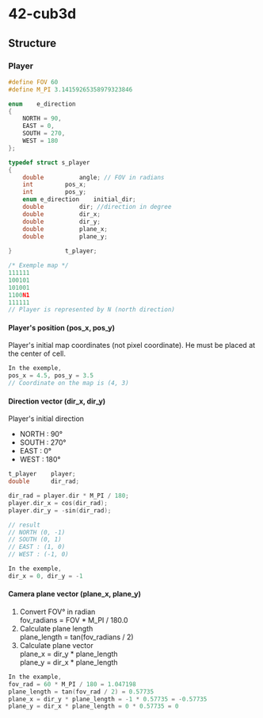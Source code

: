 # 42-cub3d

## Structure

### Player
```c
#define FOV 60
#define M_PI 3.14159265358979323846

enum	e_direction
{
	NORTH = 90,
	EAST = 0,
	SOUTH = 270,
	WEST = 180
};

typedef struct s_player
{
	double			angle; // FOV in radians
	int			pos_x;
	int			pos_y;
	enum e_direction	initial_dir;
	double			dir; //direction in degree
	double			dir_x; 
	double			dir_y;
	double			plane_x;
	double			plane_y;
	
}				t_player;
```
```c
/* Exemple map */
111111
100101
101001
1100N1
111111
// Player is represented by N (north direction)
```

#### Player's position (pos_x, pos_y)
Player's initial map coordinates (not pixel coordinate). He must be placed at the center of cell.
```c
In the exemple,  
pos_x = 4.5, pos_y = 3.5
// Coordinate on the map is (4, 3)
```

#### Direction vector (dir_x, dir_y)
Player's initial direction
- NORTH : 90°
- SOUTH : 270°
- EAST : 0°
- WEST : 180°  

```c
t_player	player;
double 		dir_rad;

dir_rad = player.dir * M_PI / 180;
player.dir_x = cos(dir_rad);
player.dir_y = -sin(dir_rad);

// result
// NORTH (0, -1)
// SOUTH (0, 1)
// EAST : (1, 0)
// WEST : (-1, 0)
```

```c
In the exemple,  
dir_x = 0, dir_y = -1
```

#### Camera plane vector (plane_x, plane_y)
1. Convert FOV° in radian  
  fov_radians = FOV * M_PI / 180.0
2. Calculate plane length  
  plane_length = tan(fov_radians / 2)
3. Calculate plane vector  
  plane_x = dir_y * plane_length  
  plane_y = dir_x * plane_length
```c
In the example,
fov_rad = 60 * M_PI / 180 = 1.047198
plane_length = tan(fov_rad / 2) = 0.57735
plane_x = dir_y * plane_length = -1 * 0.57735 = -0.57735
plane_y = dir_x * plane_length = 0 * 0.57735 = 0
```
